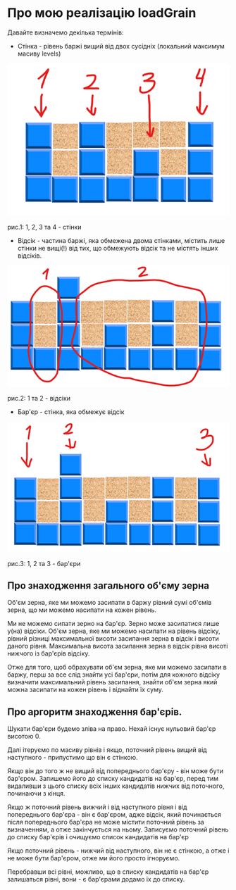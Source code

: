 <h1>Про мою реалізацію loadGrain</h1>

Давайте визначемо декілька термінів:

- Стінка - рівень баржі вищий від двох сусідніх (локальний максимум масиву levels)

![img_1.png](img_1.png)

рис.1: 1, 2, 3 та 4 - стінки



- Відсік - частина баржі, яка обмежена двома стінками, містить лише стінки не вищі(!) від тих, що обмежують відсік та не містять інших відсіків.

![img_2.png](img_2.png)

рис.2: 1 та 2 - відсіки


- Бар'єр - стінка, яка обмежує відсік

![img_3.png](img_3.png)

рис.3: 1, 2 та 3 - бар'єри


<h2>Про знаходження загального об'єму зерна</h2>


Об'єм зерна, яке ми можемо засипати в баржу рівний сумі об'ємів зерна, що ми можемо насипати на кожен рівень.

Ми не можемо сипати зерно на бар'єр. Зерно може засипатися лише у(на) відсіки. Об'єм зерна, яке ми можемо насипати на рівень відсіку, рівний різниці максимальної висоти засипання зерна в відсік і висоти даного рівня.
Максимальна висота засипання зерна в відсік рівна висоті нижчого із бар'єрів відсіку.

Отже для того, щоб обрахувати об'єм зерна, яке ми можемо засипати в баржу, перш за все слід знайти усі бар'єри, потім для кожного відсіку визначити максимальний рівень засипання, знайти об'єм зерна який можна засипати на кожен рівень і віднайти їх суму.

<h2>Про аргоритм знаходження бар'єрів.</h2>

Шукати бар'єри будемо зліва на право. Нехай існує нульовий бар'єр висотою 0. 

Далі ітеруємо по масиву рівнів і якщо, поточний рівень вищий від наступного - припустимо що він є стінкою.

Якщо він до того ж не вищий від попереднього бар'єру - він може бути бар'єром. Запишемо його до списку кандидатів на бар'єр, перед тим видаливши з цього списку всіх інших кандидатів нижчих від поточного, починаючи з кінця.

Якщо ж поточний рівень вижчий і від наступного рівня і від попереднього бар'єра - він є бар'єром, адже відсік, який починається після попереднього бар'єра не може містити поточний рівень за визначенням, а отже закінчується на ньому. Записуємо поточний рівень до списку бар'єрів і очищуємо список кандидатів на бар'єр 

Якщо поточний рівень - нижчий від наступного, він не є стінкою, а отже і не може бути бар'єром, отже ми його просто ігноруємо.

Перебравши всі рівні, можливо, що в списку кандидатів на бар'єр залишаться рівні, вони - є бар'єрами додамо їх до списку.




